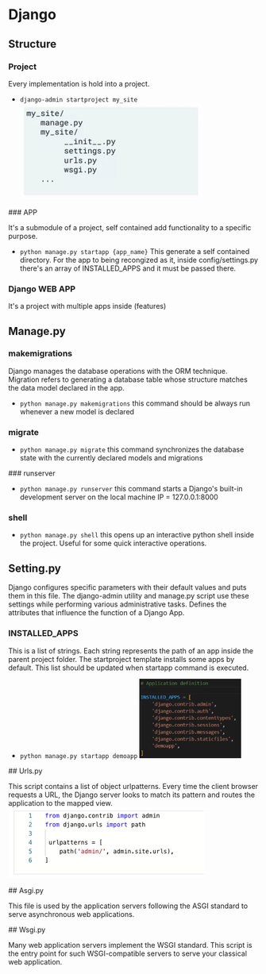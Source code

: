 # Django

## Structure

### Project

Every implementation is hold into a project.

- `django-admin startproject my_site`
  ![my_site](./images/my_site.png)

### APP

It's a submodule of a project, self contained add functionality to a specific purpose.

- `python manage.py startapp {app_name}`
  This generate a self contained directory.
  For the app to being recongized as it, inside config/settings.py there's an array of INSTALLED_APPS and it must be passed there.

### Django WEB APP

It's a project with multiple apps inside (features)

## Manage.py

### makemigrations

Django manages the database operations with the ORM technique. Migration refers to generating a database table whose structure matches the data model declared in the app.

- `python manage.py makemigrations`
  this command should be always run whenever a new model is declared

### migrate

- `python manage.py migrate`
  this command synchronizes the database state with the currently declared models and migrations

### runserver

- `python manage.py runserver`
  this command starts a Django's built-in development server on the local machine IP = 127.0.0.1:8000

### shell

- `python manage.py shell`
  this opens up an interactive python shell inside the project. Useful for some quick interactive operations.

## Setting.py

Django configures specific parameters with their default values and puts them in this file.
The django-admin utility and manage.py script use these settings while performing various administrative tasks.
Defines the attributes that influence the function of a Django App.

### INSTALLED_APPS

This is a list of strings. Each string represents the path of an app inside the parent project folder. The startproject template installs some apps by default. This list should be updated when startapp command is executed.

- `python manage.py startapp demoapp`
  ![demoapp](./images/installed_apps.png)

## Urls.py

This script contains a list of object urlpatterns. Every time the client browser requests a URL, the Django server looks to match its pattern and routes the application to the mapped view.
![default](./images/urls.py%20default.png)

## Asgi.py

This file is used by the application servers following the ASGI standard to serve asynchronous web applications.

## Wsgi.py

Many web application servers implement the WSGI standard. This script is the entry point for such WSGI-compatible servers to serve your classical web application.
